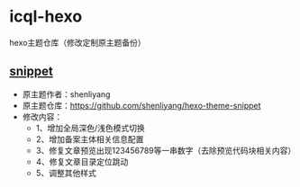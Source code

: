 # icql-hexo

hexo主题仓库（修改定制原主题备份）

## [snippet](https://github.com/shenliyang/hexo-theme-snippet)
* 原主题作者：shenliyang
* 原主题仓库：https://github.com/shenliyang/hexo-theme-snippet
* 修改内容：
    * 1、增加全局深色/浅色模式切换
    * 2、增加备案主体相关信息配置
    * 3、修复文章预览出现123456789等一串数字（去除预览代码块相关内容）
    * 4、修复文章目录定位跳动
    * 5、调整其他样式

